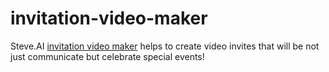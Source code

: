 # invitation-video-maker
Steve.AI <a href="https://www.steve.ai/invitation-video-maker">invitation video maker</a> helps to create video invites that will be not just communicate but celebrate special events!
